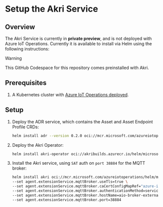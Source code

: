 # Setup the Akri Service

## Overview

The Akri Service is currently in **private preview**, and is not deployed with Azure IoT Operations. Currently it is available to install via Helm using the following instructions:

> [!WARNING] 
> This GitHub Codespace for this repository comes preinstalled with Akri.

## Prerequisites

1. A Kubernetes cluster with [Azure IoT Operations deployed](/docs/setup.md).

## Setup

1. Deploy the ADR service, which contains the Asset and Asset Endpoint Profile CRDs:

    ```bash
    helm install adr --version 0.2.0 oci://mcr.microsoft.com/azureiotoperations/helm/adr/assets-arc-extension -n azure-iot-operations
    ```

1. Deploy the Akri Operator:

    ```bash
    helm install akri-operator oci://akribuilds.azurecr.io/helm/microsoft-managed-akri-operator --version 0.4.0-main-20241101.1-buddy -n azure-iot-operations
    ```
 
1. Install the Akri service, using `SAT` auth on `port 38884` for the MQTT broker:

    ```bash
    helm install akri oci://mcr.microsoft.com/azureiotoperations/helm/microsoft-managed-akri --version 0.5.8 -n azure-iot-operations \
    --set agent.extensionService.mqttBroker.useTls=true \
    --set agent.extensionService.mqttBroker.caCertConfigMapRef="azure-iot-operations-aio-ca-trust-bundle" \
    --set agent.extensionService.mqttBroker.authenticationMethod=serviceAccountToken \
    --set agent.extensionService.mqttBroker.hostName=aio-broker-external.azure-iot-operations.svc.cluster.local \
    --set agent.extensionService.mqttBroker.port=38884
    ```

